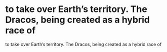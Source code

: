 # to take over Earth’s territory. The Dracos, being created as a hybrid race of

to take over Earth’s territory. The Dracos, being created as a hybrid race of